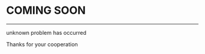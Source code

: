 
<!DOCTYPE html>
<html>
<style>
body, html {
    height: 100%;
    margin: 0;
}

 .bgimg {
    background-image: url('http://sababadc.com/wp-content/uploads/2018/07/Woods-Wallpaper.jpg');
    height: 100%;
    background-position: center;
    background-size: cover;
    position: relative;
    color: white;
    font-family: "Courier New", Courier, monospace;
    font-size: 25px;
}

 .topleft {
    position: absolute;
    top: 0;
    left: 16px;
}

.bottomleft {
    position: absolute;
    bottom: 0;
    left: 16px;
}

.middle {
    position: absolute;
    top: 50%;
    left: 50%;
    transform: translate(-50%, -50%);
    text-align: center;
} 

hr {
    margin: auto;
    width: 40%;
}
</style>
<body>

<div class="bgimg">
  <div class="topleft">

  </div>
  <div class="middle">
    <h1>COMING SOON</h1>
    <hr>
    <p>unknown problem has occurred</p>
  </div>
  <div class="bottomleft">
    <p>Thanks for your cooperation</p>
  </div>
</div>

</body>
</html>
 
